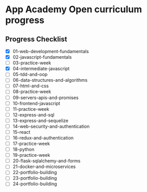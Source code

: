 # App Academy Open curriculum progress

## Progress Checklist
- [x] 01-web-development-fundamentals
- [x] 02-javascript-fundamentals
- [ ] 03-practice-week
- [x] 04-intermediate-javascript
- [ ] 05-tdd-and-oop
- [ ] 06-data-structures-and-algorithms
- [ ] 07-html-and-css
- [ ] 08-practice-week
- [ ] 09-servers-apis-and-promises
- [ ] 10-frontend-javascript
- [ ] 11-practice-week
- [ ] 12-express-and-sql
- [ ] 13-express-and-sequelize
- [ ] 14-web-security-and-authentication
- [ ] 15-react
- [ ] 16-redux-and-authentication
- [ ] 17-practice-week
- [ ] 18-python
- [ ] 19-practice-week
- [ ] 20-flask-sqlalchemy-and-forms
- [ ] 21-docker-and-microservices
- [ ] 22-portfolio-building
- [ ] 23-portfolio-building
- [ ] 24-portfolio-building
